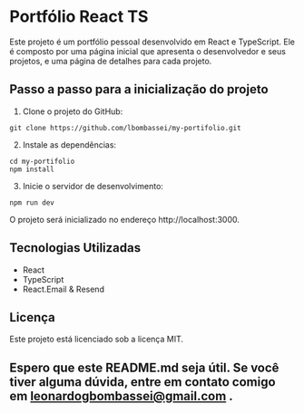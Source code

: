 # Portfólio React TS

Este projeto é um portfólio pessoal desenvolvido em React e TypeScript. Ele é composto por uma página inicial que apresenta o desenvolvedor e seus projetos, e uma página de detalhes para cada projeto.

## Passo a passo para a inicialização do projeto

1. Clone o projeto do GitHub:

`git clone https://github.com/lbombassei/my-portifolio.git`

2. Instale as dependências:

```
cd my-portifolio
npm install
```

3. Inicie o servidor de desenvolvimento:

`npm run dev`

O projeto será inicializado no endereço http://localhost:3000.

## Tecnologias Utilizadas

- React
- TypeScript
- React.Email & Resend

## Licença

Este projeto está licenciado sob a licença MIT.

## Espero que este README.md seja útil. Se você tiver alguma dúvida, entre em contato comigo em leonardogbombassei@gmail.com .
